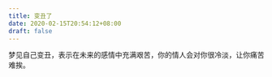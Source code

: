 ```yaml
---
title: 变丑了
date: 2020-02-15T20:54:12+08:00
draft: false
---
```


梦见自己变丑，表示在未来的感情中充满艰苦，你的情人会对你很冷淡，让你痛苦难挨。<br>
